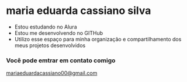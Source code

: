 # maria eduarda cassiano silva

- Estou estudando no Alura
- Estou me desenvolvendo no GITHub
- Utilizo esse espaço para minha organização e compartilhamento dos meus projetos desenvolvidos

### Você pode emtrar em contato comigo

mariaeduardacassiano00@gmail.com
